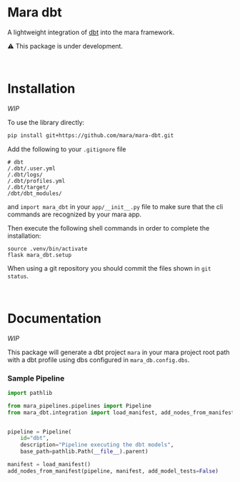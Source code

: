 Mara dbt
========

A lightweight integration of [dbt](https://www.getdbt.com/) into the mara framework.

:warning: This package is under development.

&nbsp;

Installation
============

*WIP*

To use the library directly:

```bash
pip install git+https://github.com/mara/mara-dbt.git
```

Add the following to your `.gitignore` file

``` .gitignore
# dbt
/.dbt/.user.yml
/.dbt/logs/
/.dbt/profiles.yml
/.dbt/target/
/dbt/dbt_modules/
```

and `import mara_dbt` in your `app/__init__.py` file to make sure that the cli commands are recognized by your mara app.

Then execute the following shell commands in order to complete the installation:

``` shell
source .venv/bin/activate
flask mara_dbt.setup
```

When using a git repository you should commit the files shown in `git status`.

&nbsp;

Documentation
=============

*WIP*

This package will generate a dbt project `mara` in your mara project root path with a dbt profile using dbs configured in `mara_db.config.dbs`.

### Sample Pipeline

``` python
import pathlib

from mara_pipelines.pipelines import Pipeline
from mara_dbt.integration import load_manifest, add_nodes_from_manifest


pipeline = Pipeline(
    id="dbt",
    description="Pipeline executing the dbt models",
    base_path=pathlib.Path(__file__).parent)

manifest = load_manifest()
add_nodes_from_manifest(pipeline, manifest, add_model_tests=False)

```
